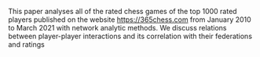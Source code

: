 This paper analyses all of the rated chess games of the top 1000 rated players published on the website
https://365chess.com from January 2010 to March 2021 with network analytic
methods. We discuss relations between player-player interactions and its correlation
with their federations and ratings
